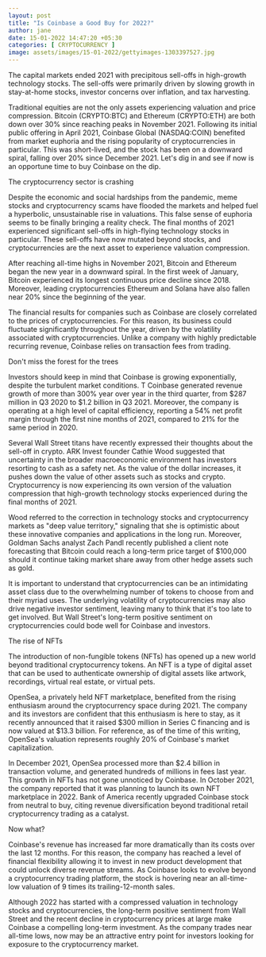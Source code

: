 ```yaml
---
layout: post
title: "Is Coinbase a Good Buy for 2022?"
author: jane 
date: 15-01-2022 14:47:20 +05:30 
categories: [ CRYPTOCURRENCY ] 
image: assets/images/15-01-2022/gettyimages-1303397527.jpg
---
```

The capital markets ended 2021 with precipitous sell-offs in high-growth technology stocks. The sell-offs were primarily driven by slowing growth in stay-at-home stocks, investor concerns over inflation, and tax harvesting.

Traditional equities are not the only assets experiencing valuation and price compression. Bitcoin (CRYPTO:BTC) and Ethereum (CRYPTO:ETH) are both down over 30% since reaching peaks in November 2021. Following its initial public offering in April 2021, Coinbase Global (NASDAQ:COIN) benefited from market euphoria and the rising popularity of cryptocurrencies in particular. This was short-lived, and the stock has been on a downward spiral, falling over 20% since December 2021. Let's dig in and see if now is an opportune time to buy Coinbase on the dip.

The cryptocurrency sector is crashing

Despite the economic and social hardships from the pandemic, meme stocks and cryptocurrency scams have flooded the markets and helped fuel a hyperbolic, unsustainable rise in valuations. This false sense of euphoria seems to be finally bringing a reality check. The final months of 2021 experienced significant sell-offs in high-flying technology stocks in particular. These sell-offs have now mutated beyond stocks, and cryptocurrencies are the next asset to experience valuation compression.

After reaching all-time highs in November 2021, Bitcoin and Ethereum began the new year in a downward spiral. In the first week of January, Bitcoin experienced its longest continuous price decline since 2018. Moreover, leading cryptocurrencies Ethereum and Solana have also fallen near 20% since the beginning of the year.

The financial results for companies such as Coinbase are closely correlated to the prices of cryptocurrencies. For this reason, its business could fluctuate significantly throughout the year, driven by the volatility associated with cryptocurrencies. Unlike a company with highly predictable recurring revenue, Coinbase relies on transaction fees from trading.

Don't miss the forest for the trees

Investors should keep in mind that Coinbase is growing exponentially, despite the turbulent market conditions. T Coinbase generated revenue growth of more than 300% year over year in the third quarter, from $287 million in Q3 2020 to $1.2 billion in Q3 2021. Moreover, the company is operating at a high level of capital efficiency, reporting a 54% net profit margin through the first nine months of 2021, compared to 21% for the same period in 2020.

Several Wall Street titans have recently expressed their thoughts about the sell-off in crypto. ARK Invest founder Cathie Wood suggested that uncertainty in the broader macroeconomic environment has investors resorting to cash as a safety net. As the value of the dollar increases, it pushes down the value of other assets such as stocks and crypto. Cryptocurrency is now experiencing its own version of the valuation compression that high-growth technology stocks experienced during the final months of 2021.

Wood referred to the correction in technology stocks and cryptocurrency markets as "deep value territory," signaling that she is optimistic about these innovative companies and applications in the long run. Moreover, Goldman Sachs analyst Zach Pandl recently published a client note forecasting that Bitcoin could reach a long-term price target of $100,000 should it continue taking market share away from other hedge assets such as gold.

It is important to understand that cryptocurrencies can be an intimidating asset class due to the overwhelming number of tokens to choose from and their myriad uses. The underlying volatility of cryptocurrencies may also drive negative investor sentiment, leaving many to think that it's too late to get involved. But Wall Street's long-term positive sentiment on cryptocurrencies could bode well for Coinbase and investors.

The rise of NFTs

The introduction of non-fungible tokens (NFTs) has opened up a new world beyond traditional cryptocurrency tokens. An NFT is a type of digital asset that can be used to authenticate ownership of digital assets like artwork, recordings, virtual real estate, or virtual pets.

OpenSea, a privately held NFT marketplace, benefited from the rising enthusiasm around the cryptocurrency space during 2021. The company and its investors are confident that this enthusiasm is here to stay, as it recently announced that it raised $300 million in Series C financing and is now valued at $13.3 billion. For reference, as of the time of this writing, OpenSea's valuation represents roughly 20% of Coinbase's market capitalization.

In December 2021, OpenSea processed more than $2.4 billion in transaction volume, and generated hundreds of millions in fees last year. This growth in NFTs has not gone unnoticed by Coinbase. In October 2021, the company reported that it was planning to launch its own NFT marketplace in 2022. Bank of America recently upgraded Coinbase stock from neutral to buy, citing revenue diversification beyond traditional retail cryptocurrency trading as a catalyst.

Now what?

Coinbase's revenue has increased far more dramatically than its costs over the last 12 months. For this reason, the company has reached a level of financial flexibility allowing it to invest in new product development that could unlock diverse revenue streams. As Coinbase looks to evolve beyond a cryptocurrency trading platform, the stock is hovering near an all-time-low valuation of 9 times its trailing-12-month sales.

Although 2022 has started with a compressed valuation in technology stocks and cryptocurrencies, the long-term positive sentiment from Wall Street and the recent decline in cryptocurrency prices at large make Coinbase a compelling long-term investment. As the company trades near all-time lows, now may be an attractive entry point for investors looking for exposure to the cryptocurrency market.